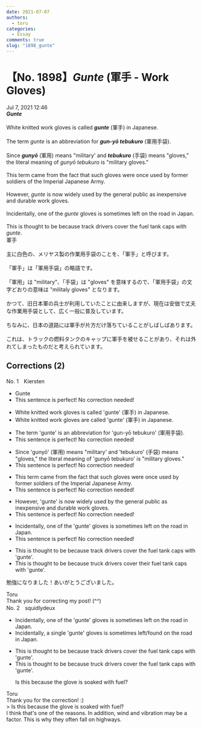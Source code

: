 ```yaml
---
date: 2021-07-07
authors:
  - toru
categories:
  - Essay
comments: true
slug: "1898_gunte"
---
```


# 【No. 1898】<strong><em>Gunte</strong></em> (軍手 - Work Gloves)
<div class="date">Jul 7, 2021 12:46</div>
<div id="post"><div id="body_show_ori">
<strong><em>Gunte</strong></em><br/><br/>White knitted work gloves is called <strong><em>gunte</em></strong> (軍手) in Japanese.<br/><br/> The term <em>gunte</em> is an abbreviation for <strong><em>gun-yō tebukuro</em></strong> (軍用手袋).<br/><br/>Since <strong><em>gunyō</em></strong> (軍用) means "military' and <strong><em>tebukuro</em></strong> (手袋) means "gloves," the literal meaning of <em>gunyō tebukuro</em> is "military gloves."<br/><br/>This term came from the fact that such gloves were once used by former soldiers of the Imperial Japanese Army.<br/><br/>However, <em>gunte</em> is now widely used by the general public as inexpensive and durable work gloves.<br/><br/>Incidentally, one of the <em>gunte</em> gloves is sometimes left on the road in Japan.<br/><br/>This is thought to be because track drivers cover the fuel tank caps with <em>gunte</em>.
</div></div>

<!-- more -->

<div id="post_ja"><div id="body_show_mo">
軍手<br/><br/>主に白色の、メリヤス製の作業用手袋のことを、「軍手」と呼びます。<br/><br/>「軍手」は「軍用手袋」の略語です。<br/><br/>「軍用」は "military"、「手袋」は "gloves" を意味するので、「軍用手袋」の文字どおりの意味は "militaly gloves" となります。<br/><br/>かつて、旧日本軍の兵士が利用していたことに由来しますが、現在は安価で丈夫な作業用手袋として、広く一般に普及しています。<br/><br/>ちなみに、日本の道路には軍手が片方だけ落ちていることがしばしばあります。<br/><br/>これは、トラックの燃料タンクのキャップに軍手を被せることがあり、それは外れてしまったものだと考えられています。
</div></div>

## Corrections (2)
<div id="block"><div class="first_name"> No. 1　<span class="just_name">Kiersten</span></div><div id="block2">
<ul class="correction_field">
<li class="incorrect">Gunte</li>
<li class="corrected perfect">This sentence is perfect! No correction needed!</li>
</ul>
<ul class="correction_field">
<li class="incorrect">White knitted work gloves is called 'gunte' (軍手) in Japanese.</li>
<li class="corrected correct">
White knitted work gloves <span class="f_red">are</span> called 'gunte' (軍手) in Japanese.
</li>
</ul>
<ul class="correction_field">
<li class="incorrect">The term 'gunte' is an abbreviation for 'gun-yō tebukuro' (軍用手袋).</li>
<li class="corrected perfect">This sentence is perfect! No correction needed!</li>
</ul>
<ul class="correction_field">
<li class="incorrect">Since 'gunyō' (軍用) means "military' and 'tebukuro' (手袋) means "gloves," the literal meaning of 'gunyō tebukuro' is "military gloves."</li>
<li class="corrected perfect">This sentence is perfect! No correction needed!</li>
</ul>
<ul class="correction_field">
<li class="incorrect">This term came from the fact that such gloves were once used by former soldiers of the Imperial Japanese Army.</li>
<li class="corrected perfect">This sentence is perfect! No correction needed!</li>
</ul>
<ul class="correction_field">
<li class="incorrect">However, 'gunte' is now widely used by the general public as inexpensive and durable work gloves.</li>
<li class="corrected perfect">This sentence is perfect! No correction needed!</li>
</ul>
<ul class="correction_field">
<li class="incorrect">Incidentally, one of the 'gunte' gloves is sometimes left on the road in Japan.</li>
<li class="corrected perfect">This sentence is perfect! No correction needed!</li>
</ul>
<ul class="correction_field">
<li class="incorrect">This is thought to be because track drivers cover the fuel tank caps with 'gunte'.</li>
<li class="corrected correct">
This is thought to be because tr<span class="f_red">u</span>ck drivers cover the<span class="f_blue">ir</span> fuel tank caps with 'gunte'.
</li>
</ul>
<p class="comment_small">
 勉強になりました！あいがとうございました。
</p>

</div><div class="name"><span class="just_name">Toru</span><br>
Thank you for correcting my post! (^^)
</div>
</div>
<div id="block"><div class="first_name"> No. 2　<span class="just_name">squidlydeux</span></div><div id="block2">
<ul class="correction_field">
<li class="incorrect">Incidentally, one of the 'gunte' gloves is sometimes left on the road in Japan.</li>
<li class="corrected correct">
Incidentally, <span class="f_blue">a single</span> 'gunte' glove<span class="f_blue"><span class="sline">s</span></span> is sometimes left/<span class="f_blue">found</span> on the road in Japan.
</li>
</ul>
<ul class="correction_field">
<li class="incorrect">This is thought to be because track drivers cover the fuel tank caps with 'gunte'.</li>
<li class="corrected correct">
This is thought to be because tr<span class="f_red">u</span>ck drivers cover the fuel tank caps with 'gunte'.
<p class="correction_comment">Is this because the glove is soaked with fuel?</p>
</li>
</ul>
</div><div class="name"><span class="just_name">Toru</span><br>
Thank you for the correction! :)<br/>&gt; Is this because the glove is soaked with fuel?<br/>I think that's one of the reasons. In addition, wind and vibration may be a factor. This is why they often fall on highways.
</div>
</div>
